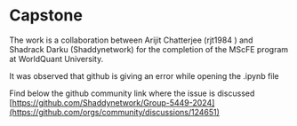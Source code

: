 # Capstone

The work is a collaboration between Arijit Chatterjee (rjt1984
) and Shadrack Darku (Shaddynetwork) for the completion of the MScFE program at WorldQuant University.

It was observed that github is giving an error while opening the .ipynb file

Find below the github community link where the issue is discussed 
[https://github.com/Shaddynetwork/Group-5449-2024](https://github.com/orgs/community/discussions/124651)
